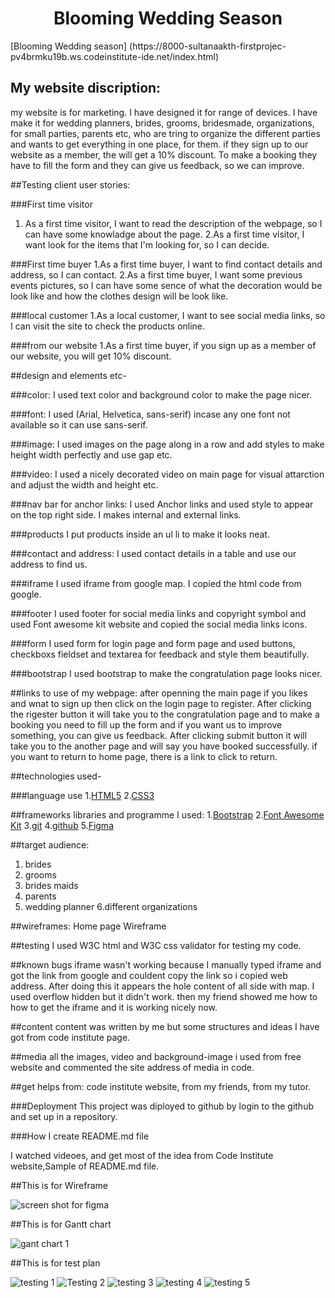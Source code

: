 <h1 align="center"> Blooming Wedding Season</h1>
[Blooming Wedding season] (https://8000-sultanaakth-firstprojec-pv4brmku19b.ws.codeinstitute-ide.net/index.html)
<h2>My website discription:</h2> 
my website is for marketing. I have designed it for range of devices. I have make it for wedding planners, brides, grooms, bridesmade, organizations, for small parties, parents etc, who are tring to organize the different parties and wants to get everything in one place, for them. if they sign up to our website as a member, the will get a 10% discount. To make a booking they have to fill the form and they can give us feedback, so we can improve.

##Testing client user stories:

###First time visitor
1. As a first time visitor, I want to read the description of the webpage, so I can have some knowladge about the page.
2.As a first time visitor, I want look for the items that I'm looking for, so I can decide.

###First time buyer
1.As a first time buyer, I want to find contact details and address, so I can contact.
2.As a first time buyer, I want some previous events pictures, so I can have some sence of what the decoration would be look like and how the clothes design will be look like.

###local customer
1.As a local customer, I want to see social media links, so I can visit the site to check the products online.

###from our website
1.As a first time buyer, if you sign up as a member of our website, you will get 10% discount.

##design and elements etc-

###color: 
I used text color and background color to make the page nicer.

###font:
I used (Arial, Helvetica, sans-serif) incase any one font not available so it can use sans-serif. 

###image:
I used images on the page along in a row and add styles to make height width perfectly and use gap etc.

###video: 
I used a nicely decorated video on main page for visual attarction and adjust the width and height etc.

###nav bar for anchor links:
I used Anchor links and used style to appear on the top right side. I makes internal and external links.

###products
I put products inside an ul li to make it looks neat.

###contact and address:
I used contact details in a table and use our address to find us.

###iframe
I used iframe from google map. I copied the html code from google.

###footer
I used footer for social media links and copyright symbol and used Font awesome kit website and copied the social media links icons.

###form
I used form for login page and form page and used buttons, checkboxs fieldset and textarea for feedback and style them beautifully.

###bootstrap
I used bootstrap to make the congratulation page looks nicer.

##links to use of my webpage:
after openning the main page if you likes and wnat to sign up then click on the login page to register. After clicking the rigester button it will take you to the congratulation page and to make a booking you need to fill up the form and if you want us to improve something, you can give us feedback. After clicking submit button it will take you to the another page and will say you have booked successfully. if you want to return to home page, there is a link to click to return.

##technologies used-

###language use
1.[HTML5](https://en.wikipedia.org/wiki/HTML5)
2.[CSS3](https://en.wikipedia.org/wiki/CSS3)

##frameworks libraries and programme I used:
1.[Bootstrap](https://getbootstrap.com/) 
2.[Font Awesome Kit](https://fontawesome.com/)
3.[git](https://git-scm.com/)
4.[github](https://github.com/)
5.[Figma](https://www.figma.com/)

##target audience:
1. brides
2. grooms
5. brides maids
4. parents
5. wedding planner
6.different organizations

##wireframes:
Home page Wireframe

##testing
I used W3C html and W3C css validator for testing my code.

##known bugs
iframe wasn't working because I manually typed iframe and got the link from google and couldent copy the link so i copied web address. After doing this it appears the hole content of all side with map. I used overflow hidden but it didn't work. then my friend showed me how to how to get the iframe and it is working nicely now.

##content
content was written by me but some structures and ideas I have got from code institute page.

##media
all the images, video and background-image i used from free website and commented the site address of media in code.

##get helps from:
code institute website,
 from my friends,
 from my tutor.

###Deployment
This project was diployed to github by login to the github and set up in a repository.

###How I create README.md file

I watched videoes, and get most of the idea from Code Institute website,Sample of README.md file.

##This is for Wireframe

![screen shot for figma](https://github.com/user-attachments/assets/d99ce186-9db3-495b-bac3-8f5c119d1a33)

##This is for Gantt chart

![gant chart 1](https://github.com/user-attachments/assets/183e92ed-258d-4e9b-9bff-8f43dc54249c)

##This is for test plan


![testing 1](https://github.com/user-attachments/assets/a90fdf08-9ccc-4aec-84e9-dde5e185aeb1)
![Testing 2](https://github.com/user-attachments/assets/93ecd25f-8cef-47aa-bcfa-484436e57817)
![testing 3](https://github.com/user-attachments/assets/fd862ac3-199c-41bc-8c44-6c2f29b84643)
![testing 4](https://github.com/user-attachments/assets/63cd5d3e-19c7-4d70-8629-dd9b5f2a9249)
![testing 5](https://github.com/user-attachments/assets/33aedbad-3c63-4b02-a35e-7c1344f898d4)

